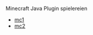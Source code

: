 Minecraft Java Plugin spielereien

* [mc1](https://github.com/dr-woitschek/minecraft/tree/main/JavaEdition/Plugins/mc1/)
* [mc2](https://github.com/dr-woitschek/minecraft/tree/main/JavaEdition/Plugins/mc2/)
